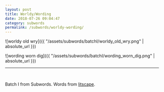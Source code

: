 ```yaml
---
layout: post
title: Worldy/Wording
date: 2018-07-26 09:04:47
category: subwords
permalink: /subwords/worldy-wording/ 
---
```


![worldy old wry]({{ "/assets/subwords/batchI/worldy_old_wry.png" | absolute_url }})
&nbsp;  

![wording worn dig]({{ "/assets/subwords/batchI/wording_worn_dig.png" | absolute_url }})
&nbsp;

---

&nbsp;


Batch I from Subwords. Words from [litscape](https://www.litscape.com/).
